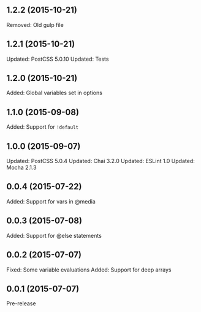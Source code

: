 ## 1.2.2 (2015-10-21)

Removed: Old gulp file

## 1.2.1 (2015-10-21)

Updated: PostCSS 5.0.10
Updated: Tests

## 1.2.0 (2015-10-21)

Added: Global variables set in options

## 1.1.0 (2015-09-08)

Added: Support for `!default`

## 1.0.0 (2015-09-07)

Updated: PostCSS 5.0.4
Updated: Chai 3.2.0
Updated: ESLint 1.0
Updated: Mocha 2.1.3  

## 0.0.4 (2015-07-22)

Added: Support for vars in @media

## 0.0.3 (2015-07-08)

Added: Support for @else statements

## 0.0.2 (2015-07-07)

Fixed: Some variable evaluations
Added: Support for deep arrays

## 0.0.1 (2015-07-07)

Pre-release
